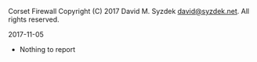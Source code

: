
Corset Firewall
Copyright (C) 2017 David M. Syzdek <david@syzdek.net>.
All rights reserved.

2017-11-05
   - Nothing to report

